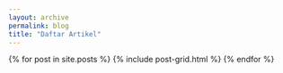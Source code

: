 ```yaml
---
layout: archive
permalink: blog
title: "Daftar Artikel"
---
```


<div class="tiles">
{% for post in site.posts %}
	{% include post-grid.html %}
{% endfor %}
</div><!-- /.tiles -->
